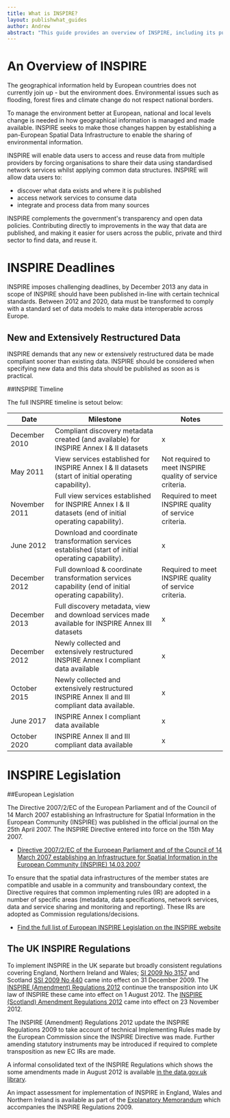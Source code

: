 ```yaml
---
title: What is INSPIRE?
layout: publishwhat_guides
author: Andrew
abstract: "This guide provides an overview of INSPIRE, including its purpose, relevent legislation and timeline."
---
```


# An Overview of INSPIRE

The geographical information held by European countries does not currently join up - but the environment does. Environmental issues such as flooding, forest fires and climate change do not respect national borders.

To manage the environment better at European, national and local levels change is needed in how geographical information is managed and made available. INSPIRE seeks to make those changes happen by establishing a pan-European Spatial Data Infrastructure to enable the sharing of environmental information.

INSPIRE will enable data users to access and reuse data from multiple providers by forcing organisations to share their data using standardised network services whilst applying common data structures. INSPIRE will allow data users to:

* discover what data exists and where it is published
* access network services to consume data
* integrate and process data from many sources

INSPIRE complements the government's transparency and open data policies. Contributing directly to improvements in the way that data are published, and making it easier for users across the public, private and third sector to find data, and reuse it.

# INSPIRE Deadlines

INSPIRE imposes challenging deadlines, by December 2013 any data in scope of INSPIRE should have been published in-line with certain technical standards. Between 2012 and 2020, data must be transformed to comply with a standard set of data models to make data interoperable across Europe.

## New and Extensively Restructured Data

INSPIRE demands that any new or extensively restructured data be made compliant sooner than existing data.  INSPIRE should be considered when specifying new data and this data should be published as soon as is practical.

##INSPIRE Timeline

The full INSPIRE timeline is setout below:

Date | Milestone | Notes
---- | --------- | ------ 
December 2010 | Compliant discovery metadata created (and available) for INSPIRE Annex I & II datasets | x
May 2011 | View services established for INSPIRE Annex I & II datasets (start of initial operating capability). | Not required to meet INSPIRE quality of service criteria.
November 2011 | Full view services established for INSPIRE Annex I & II datasets (end of initial operating capability). | Required to meet INSPIRE quality of service criteria.
June 2012 | Download and coordinate transformation services established (start of initial operating capability). | x
December 2012 | Full download & coordinate transformation services capability (end of initial operating capability). | Required to meet INSPIRE quality of service criteria.
December 2013 | Full discovery metadata, view and download services made available for INSPIRE Annex III datasets | x
December 2012 | Newly collected and extensively restructured INSPIRE Annex I compliant data available | x
October 2015 | Newly collected and extensively restructured INSPIRE Annex II and III compliant data available. | x
June 2017 | INSPIRE Annex I compliant data available | x
October 2020 | INSPIRE Annex II and III compliant data available | x

# INSPIRE Legislation

##European Legislation

The Directive 2007/2/EC of the European Parliament and of the Council of 14 March 2007 establishing an Infrastructure for Spatial Information in the European Community (INSPIRE) was published in the official journal on the 25th April 2007. The INSPIRE Directive entered into force on the 15th May 2007.

* [Directive 2007/2/EC of the European Parliament and of the Council of 14 March 2007 establishing an Infrastructure for Spatial Information in the European Community (INSPIRE) 14.03.2007](http://eur-lex.europa.eu/LexUriServ/LexUriServ.do?uri=CELEX:32007L0002:EN:NOT)

To ensure that the spatial data infrastructures of the member states are compatible and usable in a community and transboundary context, the Directive requires that common implementing rules (IR) are adopted in a number of specific areas (metadata, data specifications, network services, data and service sharing and monitoring and reporting). These IRs are adopted as Commission regulations/decisions. 

* [Find the full list of European INSPIRE Legislation on the INSPIRE website](http://inspire.ec.europa.eu/index.cfm/pageid/3)

## The UK INSPIRE Regulations

To implement INSPIRE in the UK separate but broadly consistent regulations covering England, Northern Ireland and Wales; [SI 2009 No 3157](http://www.opsi.gov.uk/si/si2009/uksi_20093157_en_1) and Scotland [SSI 2009 No 440](http://www.opsi.gov.uk/legislation/scotland/ssi2009/ssi_20090440_en_1) came into effect on 31 December 2009. The [INSPIRE (Amendment) Regulations 2012](http://www.legislation.gov.uk/uksi/2012/1672/contents/made) continue the transposition into UK law of INSPIRE these came into effect on 1 August 2012. The [INSPIRE (Scotland) Amendment Regulations 2012](http://www.legislation.gov.uk/ssi/2012/284/contents/made) came into effect on 23 November 2012.

The INSPIRE (Amendment) Regulations 2012 update the INSPIRE Regulations 2009 to take account of technical Implementing Rules made by the European Commission since the INSPIRE Directive was made. Further amending statutory instruments may be introduced if required to complete transposition as new EC IRs are made.

A informal consolidated text of the INSPIRE Regulations which shows the some amendments made in August 2012 is available [in the data.gov.uk library](http://data.gov.uk/library/uklp-inspire-regulations-informal-text).

An impact assessment for implementation of INSPIRE in England, Wales and Northern Ireland is available as part of the [Explanatory Memorandum](http://www.legislation.gov.uk/uksi/2009/3157/pdfs/uksiem_20093157_en.pdf) which accompanies the INSPIRE Regulations 2009.